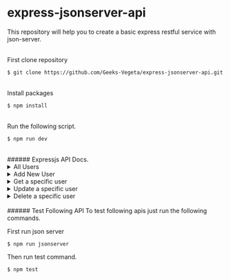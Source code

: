 # express-jsonserver-api

This repository will help you to create a basic express restful service with json-server.

<br/>
First clone repository

```bash
$ git clone https://github.com/Geeks-Vegeta/express-jsonserver-api.git
```

<br/>
Install packages

```bash
$ npm install
```

<br/>
Run the following script.

```bash
$ npm run dev
```

<br/>
###### Expressjs API Docs.
<details>
<summary>All Users</summary>

```bash
GET 
/alluser
```
</details>


<details>
<summary>Add New User</summary>

```bash
POST 
/adduser
req.body{
    id:12,
    name:"shreyas"
}
```
</details>


<details>
<summary>Get a specific user</summary>

```bash
GET 
/user/12
```
</details>

<details>
<summary>Update a specific user</summary>

```bash
PUT 
/update/12
req.body{
    name:"jhon"
}
```
</details>

<details>
<summary>Delete a specific user</summary>

```bash
DELETE 
/delete/12
```
</details>

<br/>
###### Test Following API
To test following apis just run the following commands.

First run json server
```bash
$ npm run jsonserver
```

Then run test command.
```bash
$ npm test
```